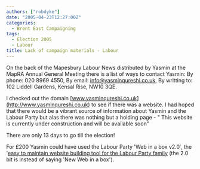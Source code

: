 ```yaml
---
authors: ["robdyke"]
date: "2005-04-23T12:27:00Z"
categories:
  - Brent East Campaigning
tags:
  - Election 2005
  - Labour
title: Lack of campaign materials - Labour
---
```

On the back of the Mapesbury Labour News distributed by Yasmin at the MapRA Annual General Meeting there is a list of ways to contact Yasmin: By phone: 020 8969 4550, By email: info@yasminqureshi.co.uk, By writting to: 102 Liddell Gardens, Kensal Rise, NW10 3QE.

I checked out the domain [www.yasminqureshi.co.uk](http://www.yasminqureshi.co.uk) to see if there was a website. I had hoped that there would be a vibrant source of information about Yasmin and the Labour Party but alas there was nothing but a holding page - " This website is currently under construction and will be available soon"

There are only 13 days to go till the election!

For £200 Yasmin could have used the Labour Party 'Web in a box v2.0&#8242;, the '[easy to maintain website building tool for the Labour Party family](https://www.labour.co.uk/adminis/) (the 2.0 bit is instead of saying 'New Web in a box').
